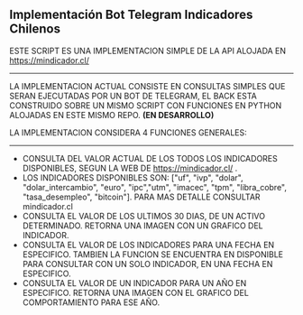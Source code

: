 ## **Implementación Bot Telegram Indicadores Chilenos**
ESTE SCRIPT ES UNA IMPLEMENTACION SIMPLE DE LA API ALOJADA EN https://mindicador.cl/
____
LA IMPLEMENTACION ACTUAL CONSISTE EN CONSULTAS SIMPLES QUE SERAN EJECUTADAS POR UN BOT DE TELEGRAM, EL BACK ESTA CONSTRUIDO SOBRE UN MISMO SCRIPT CON FUNCIONES EN PYTHON ALOJADAS EN ESTE MISMO REPO. **(EN DESARROLLO)**

LA IMPLEMENTACION CONSIDERA 4 FUNCIONES GENERALES: 
____
- CONSULTA DEL VALOR ACTUAL DE LOS TODOS LOS INDICADORES DISPONIBLES, SEGUN LA WEB DE https://mindicador.cl/ .
- LOS INDICADORES DISPONIBLES SON: ["uf", "ivp", "dolar", "dolar_intercambio", "euro", "ipc","utm", "imacec", "tpm", "libra_cobre", "tasa_desempleo", "bitcoin"]. PARA MAS DETALLE CONSULTAR mindicador.cl
- CONSULTA EL VALOR DE LOS ULTIMOS 30 DIAS, DE UN ACTIVO DETERMINADO. RETORNA UNA IMAGEN CON UN GRAFICO DEL INDICADOR.
- CONSULTA EL VALOR DE LOS INDICADORES PARA UNA FECHA EN ESPECIFICO. TAMBIEN LA FUNCION SE ENCUENTRA EN DISPONIBLE PARA CONSULTAR CON UN SOLO INDICADOR, EN UNA FECHA EN ESPECIFICO.
- CONSULTA EL VALOR DE UN INDICADOR PARA UN AÑO EN ESPECIFICO. RETORNA UNA IMAGEN CON EL GRAFICO DEL COMPORTAMIENTO PARA ESE AÑO.


